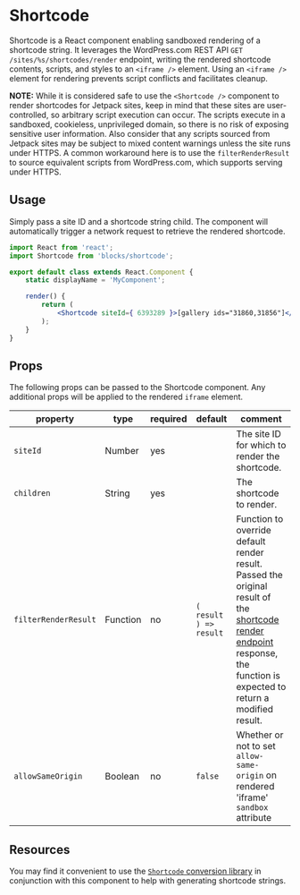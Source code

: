 # Shortcode

Shortcode is a React component enabling sandboxed rendering of a shortcode string. It leverages the WordPress.com REST API `GET /sites/%s/shortcodes/render` endpoint, writing the rendered shortcode contents, scripts, and styles to an `<iframe />` element. Using an `<iframe />` element for rendering prevents script conflicts and facilitates cleanup.

**NOTE:** While it is considered safe to use the `<Shortcode />` component to render shortcodes for Jetpack sites, keep in mind that these sites are user-controlled, so arbitrary script execution can occur. The scripts execute in a sandboxed, cookieless, unprivileged domain, so there is no risk of exposing sensitive user information. Also consider that any scripts sourced from Jetpack sites may be subject to mixed content warnings unless the site runs under HTTPS. A common workaround here is to use the `filterRenderResult` to source equivalent scripts from WordPress.com, which supports serving under HTTPS.

## Usage

Simply pass a site ID and a shortcode string child. The component will automatically trigger a network request to retrieve the rendered shortcode.

```jsx
import React from 'react';
import Shortcode from 'blocks/shortcode';

export default class extends React.Component {
	static displayName = 'MyComponent';

	render() {
		return (
			<Shortcode siteId={ 6393289 }>[gallery ids="31860,31856"]</Shortcode>
		);
	}
}
```

## Props

The following props can be passed to the Shortcode component. Any additional props will be applied to the rendered `iframe` element.

| property             | type     | required | default                | comment                                                                                                                                                                                                                                                      |
| -------------------- | -------- | -------- | ---------------------- | ------------------------------------------------------------------------------------------------------------------------------------------------------------------------------------------------------------------------------------------------------------ |
| `siteId`             | Number   | yes      |                        | The site ID for which to render the shortcode.                                                                                                                                                                                                               |
| `children`           | String   | yes      |                        | The shortcode to render.                                                                                                                                                                                                                                     |
| `filterRenderResult` | Function | no       | `( result ) => result` | Function to override default render result. Passed the original result of the [shortcode render endpoint](https://developer.wordpress.com/docs/api/1.1/get/sites/%24site/shortcodes/render/) response, the function is expected to return a modified result. |
| `allowSameOrigin`    | Boolean  | no       | `false`                | Whether or not to set `allow-same-origin` on rendered 'iframe' `sandbox` attribute                                                                                                                                                                           |

## Resources

You may find it convenient to use the [`Shortcode` conversion library](https://github.com/Automattic/wp-calypso/tree/HEAD/client/lib/shortcode) in conjunction with this component to help with generating shortcode strings.
